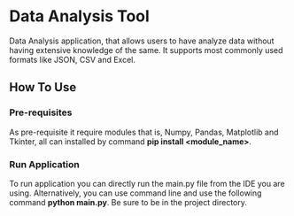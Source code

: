 # Data Analysis Tool
Data Analysis application, that allows users to have analyze data without having
extensive knowledge of the same. It supports most commonly used formats like
JSON, CSV and Excel.

## How To Use

### Pre-requisites
As pre-requisite it require modules that is, Numpy, Pandas, Matplotlib and Tkinter, 
all can installed by command **pip install <module_name>**.

### Run Application
To run application you can directly run the main.py file from the IDE you are using. 
Alternatively, you can use command line and use the following command **python main.py**. 
Be sure to be in the project directory.
